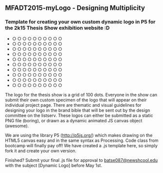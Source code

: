 ## MFADT2015-myLogo - Designing Multiplicity

### Template for creating your own custom dynamic logo in P5 for the 2k15 Thesis Show exhibition website :D

- ○  ○  ○  ○  ○  ○  ○  ○  ○  ○
- ○  ○  ○  ○  ○  ○  ○  ○  ○  ○
- ○  ○  ○  ○  ○  ○  ○  ○  ○  ○
- ○  ○  ○  ○  ○  ○  ○  ○  ○  ○
- ○  ○  ○  ○  ○  ○  ○  ○  ○  ○
- ○  ○  ○  ○  ○  ○  ○  ○  ○  ○
- ○  ○  ○  ○  ○  ○  ○  ○  ○  ○
- ○  ○  ○  ○  ○  ○  ○  ○  ○  ○
- ○  ○  ○  ○  ○  ○  ○  ○  ○  ○
- ○  ○  ○  ○  ○  ○  ○  ○  ○  ○

The logo for the thesis show is a grid of 100 dots. Everyone in the show can submit their own custom specimen of the logo that will appear on their individual project page. There are thematic and visual guidelines for designing your logo in the brand bible that will be sent out by the design committee on the listserv. These logos can either be submitted as a static PNG file (boring), or drawn as a dynamic animated JS canvas object (awesome).

We are using the library P5 (http://p5js.org/) which makes drawing on the HTML5 canvas easy and in the same syntax as Processing. Code class from bootcamp will finally pay off! We have created a .js template here, so simply fork it and create your own version. 

Finished? Submit your final .js file for approval to [batse087@newshcool.edu](mailto:batse087@newschool.edu?subject=[DynamicLogo]) with the subject [Dynamic Logo] before May 1st.
